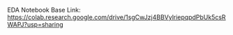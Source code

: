 EDA Notebook Base Link: https://colab.research.google.com/drive/1sgCwJzj4BBVylriepqpdPbUk5csRWAPJ?usp=sharing
